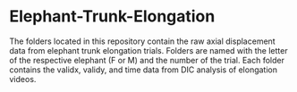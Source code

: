 # Elephant-Trunk-Elongation

The folders located in this repository contain the raw axial displacement data from elephant trunk elongation trials.
Folders are named with the letter of the respective elephant (F or M) and the number of the trial.
Each folder contains the validx, validy, and time data from DIC analysis of elongation videos.
